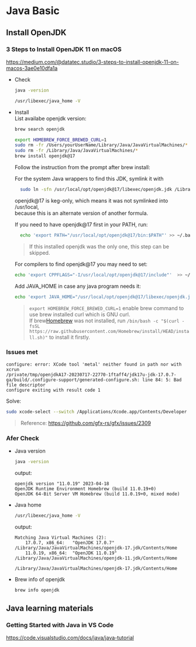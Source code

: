 # Java Basic

## Install OpenJDK
### 3 Steps to Install OpenJDK 11 on macOS
https://medium.com/@datatec.studio/3-steps-to-install-openjdk-11-on-macos-3ae0e10dfa1a  

+ Check  
  ```bash
  java -version
  ```  

  ```bash
  /usr/libexec/java_home -V
  ```  

+ Install  
  List availabe openjdk version:  
  ```bash
  brew search openjdk  
  ```  

  ```bash
  export HOMEBREW_FORCE_BREWED_CURL=1
  sudo rm -fr /Users/yourUserName/Library/Java/JavaVirtualMachines/*
  sudo rm -fr /Library/Java/JavaVirtualMachines/*
  brew install openjdk@17
  ```  
  Follow the instruction from the prompt after brew install:  

  For the system Java wrappers to find this JDK, symlink it with
  ```bash
    sudo ln -sfn /usr/local/opt/openjdk@17/libexec/openjdk.jdk /Library/Java/JavaVirtualMachines/openjdk-17.jdk
  ```  

  openjdk@17 is keg-only, which means it was not symlinked into /usr/local,  
  because this is an alternate version of another formula.  

  If you need to have openjdk@17 first in your PATH, run:  
  ```bash
    echo 'export PATH="/usr/local/opt/openjdk@17/bin:$PATH"' >> ~/.bash_profile
  ```  
  > If this installed openjdk was the only one, this step can be skipped.  

  For compilers to find openjdk@17 you may need to set:  
  ```bash
  echo 'export CPPFLAGS="-I/usr/local/opt/openjdk@17/include"'  >> ~/.bash_profile
  ```  

  Add JAVA_HOME in case any java program needs it:  
  ```bash
  echo 'export JAVA_HOME="/usr/local/opt/openjdk@17/libexec/openjdk.jdk/Contents/Home"' >> ~/.bash_profile
  ```  

  > ```export HOMEBREW_FORCE_BREWED_CURL=1``` enable brew command to use brew installed curl which is GNU curl.    
  > If brew[Homebrew](https://brew.sh/) was not installed, run ```/bin/bash -c "$(curl -fsSL https://raw.githubusercontent.com/Homebrew/install/HEAD/install.sh)"``` to install it firstly.  

### Issues met
```
configure: error: XCode tool 'metal' neither found in path nor with xcrun
/private/tmp/openjdkA17-20230717-22770-1ftaff4/jdk17u-jdk-17.0.7-ga/build/.configure-support/generated-configure.sh: line 84: 5: Bad file descriptor
configure exiting with result code 1
```  

Solve:  
```bash
sudo xcode-select --switch /Applications/Xcode.app/Contents/Developer
```  
> Reference: https://github.com/gfx-rs/gfx/issues/2309  

### Afer Check
+ Java version  
  ```bash
  java -version
  ```  
  output:  
  ```text
  openjdk version "11.0.19" 2023-04-18
  OpenJDK Runtime Environment Homebrew (build 11.0.19+0)
  OpenJDK 64-Bit Server VM Homebrew (build 11.0.19+0, mixed mode)
  ```  

+ Java home  
  ```bash
  /usr/libexec/java_home -V
  ```  
  output:  
  ```text
  Matching Java Virtual Machines (2):
      17.0.7, x86_64:	"OpenJDK 17.0.7"	/Library/Java/JavaVirtualMachines/openjdk-17.jdk/Contents/Home
      11.0.19, x86_64:	"OpenJDK 11.0.19"	/Library/Java/JavaVirtualMachines/openjdk-11.jdk/Contents/Home

  /Library/Java/JavaVirtualMachines/openjdk-17.jdk/Contents/Home
  ```  

+ Brew info of openjdk  
  ```bash
  brew info openjdk
  ```  

## Java learning materials
### Getting Started with Java in VS Code
https://code.visualstudio.com/docs/java/java-tutorial  

